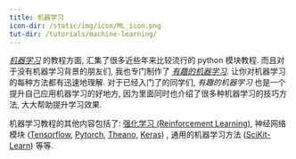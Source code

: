 ```yaml
---
title: 机器学习
icon-dir: /static/img/icon/ML_icon.png
tut-dir: /tutorials/machine-learning/
---
```

[*机器学习*]({{page.tut-dir}}) 的教程方面, 
汇集了很多近些年来比较流行的 python 模块教程. 
而且对于没有机器学习背景的朋友们, 我也专门制作了 [*有趣的机器学习*](/tutorials/machine-learning/ML-intro/). 
让你对机器学习的每种方法都有迅速地理解. 对于已经入门了的同学们, 
*有趣的机器学习* 也是一个提升自己应用机器学习的好地方,
因为里面同时也介绍了很多种机器学习的技巧方法, 大大帮助提升学习效果.

机器学习教程的其他内容包括了:
[强化学习 (Reinforcement Learning)](/tutorials/machine-learning/reinforcement-learning/),
神经网络模块 ([Tensorflow](/tutorials/machine-learning/tensorflow/), [Pytorch](/tutorials/machine-learning/torch/),
[Theano](/tutorials/machine-learning/theano/), [Keras](/tutorials/machine-learning/keras/)) ,
通用的机器学习方法 ([SciKit-Learn](/tutorials/machine-learning/sklearn/)) 等等.